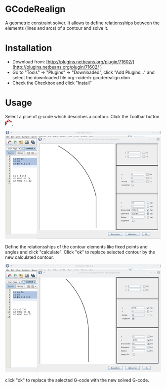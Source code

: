 # GCodeRealign

A geometric constraint solver. It allows to define relationsships between the elements (lines and arcs) of a contour and solve it.

# Installation

* Download from: [http://plugins.netbeans.org/plugin/71602/](http://plugins.netbeans.org/plugin/71602/ )
* Go to "Tools" -> "Plugins" -> "Downloaded", click "Add Plugins..." and select the downloaded file org-roiderh-gcoderealign.nbm
* Check the Checkbox and click "Install"

# Usage

Select a pice of g-code which describes a contour. Click the Toolbar button ![Toolbarbutton to open the Solver](src/org/roiderh/gcoderealign/hi22-gcode-realign.png ).

![Selected g-code which describes the contour with form for constraints](GcodeRealign_screen_before.png )

Define the relationsships of the contour elements like fixed points and angles and click "calculate".
Click "ok" to replace selected contour by the new calculated contour.

![Already solved the contour](GcodeRealign_screen_after.png )

click "ok" to replace the selected G-code with the new solved G-code.

